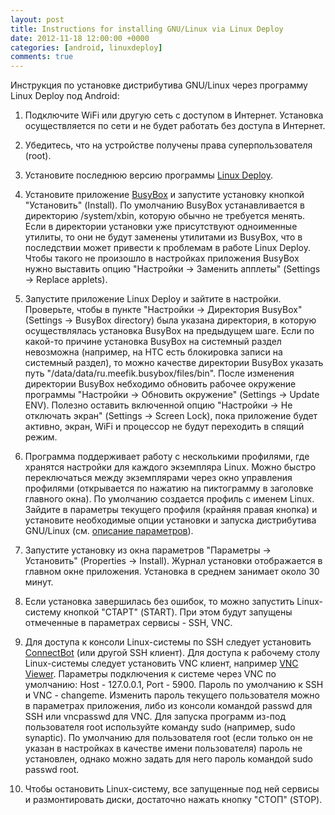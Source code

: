 ```yaml
---
layout: post
title: Instructions for installing GNU/Linux via Linux Deploy
date: 2012-11-18 12:00:00 +0000
categories: [android, linuxdeploy]
comments: true
---
```


Инструкция по установке дистрибутива GNU/Linux через программу Linux Deploy под Android:

1. Подключите WiFi или другую сеть с доступом в Интернет. Установка осуществляется по сети и не будет работать без доступа в Интернет.

2. Убедитесь, что на устройстве получены права суперпользователя (root).

3. Установите последнюю версию программы [Linux Deploy](https://play.google.com/store/apps/details?id=ru.meefik.linuxdeploy).

4. Установите приложение [BusyBox](https://play.google.com/store/apps/details?id=ru.meefik.busybox) и запустите установку кнопкой "Установить" (Install). По умолчанию BusyBox устанавливается в директорию /system/xbin, которую обычно не требуется менять. Если в директории установки уже присутствуют одноименные утилиты, то они не будут заменены утилитами из BusyBox, что в последствии может привести к проблемам в работе Linux Deploy. Чтобы такого не произошло в настройках приложения BusyBox нужно выставить опцию "Настройки -> Заменить апплеты" (Settings -> Replace applets).

5. Запустите приложение Linux Deploy и зайтите в настройки. Проверьте, чтобы в пункте "Настройки -> Директория BusyBox" (Settings -> BusyBox directory) была указана директория, в которую осуществлялась установка BusyBox на предыдущем шаге. Если по какой-то причине установка BusyBox на системный раздел невозможна (например, на HTC есть блокировка записи на системный раздел), то можно качестве директории BusyBox указать путь "/data/data/ru.meefik.busybox/files/bin". После изменения директории BusyBox небходимо обновить рабочее окружение программы "Настройки -> Обновить окружение" (Settings -> Update ENV). Полезно оставить включенной опцию "Настройки -> Не отключать экран" (Settings -> Screen Lock), пока приложение будет активно, экран, WiFi и процессор не будут переходить в спящий режим.

6. Программа поддерживает работу с несколькими профилями, где хранятся настройки для каждого экземпляра Linux. Можно быстро переключаться между экземплярами через окно управления профилями (открывается по нажатию на пиктограмму в заголовке главного окна). По умолчанию создается профиль с именем Linux. Зайдите в параметры текущего профиля (крайняя правая кнопка) и установите необходимые опции установки и запуска дистрибутива GNU/Linux (см. [описание параметров](/blog/2012/11/19/linuxdeploy-properties/)).

7. Запустите установку из окна параметров "Параметры -> Установить" (Properties -> Install). Журнал установки отображается в главном окне приложения. Установка в среднем занимает около 30 минут.

8. Если установка завершилась без ошибок, то можно запустить Linux-систему кнопкой "СТАРТ" (START). При этом будут запущены отмеченные в параметрах сервисы - SSH, VNC.

9. Для доступа к консоли Linux-системы по SSH следует установить [ConnectBot](https://play.google.com/store/apps/details?id=org.connectbot) (или другой SSH клиент). Для доступа к рабочему столу Linux-системы следует установить VNC клиент, например [VNC Viewer](https://play.google.com/store/apps/details?id=com.realvnc.viewer.android). Параметры подключения к системе через VNC по умолчанию: Host - 127.0.0.1, Port - 5900. Пароль по умолчанию к SSH и VNC - changeme. Изменить пароль текущего пользователя можно в параметрах приложения, либо из консоли командой passwd для SSH или vncpasswd для VNC. Для запуска программ из-под пользователя root используйте команду sudo (например, sudo synaptic). По умолчанию для пользователя root (если только он не указан в настройках в качестве имени пользователя) пароль не установлен, однако можно задать для него пароль командой sudo passwd root.

10. Чтобы остановить Linux-систему, все запущенные под ней сервисы и размонтировать диски, достаточно нажать кнопку "СТОП" (STOP).

